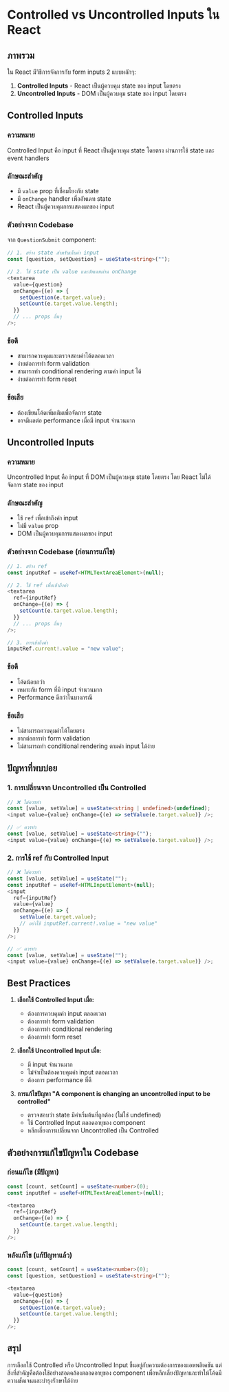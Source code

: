 # Controlled vs Uncontrolled Inputs ใน React

## ภาพรวม

ใน React มีวิธีการจัดการกับ form inputs 2 แบบหลักๆ:

1. **Controlled Inputs** - React เป็นผู้ควบคุม state ของ input โดยตรง
2. **Uncontrolled Inputs** - DOM เป็นผู้ควบคุม state ของ input โดยตรง

## Controlled Inputs

### ความหมาย

Controlled Input คือ input ที่ React เป็นผู้ควบคุม state โดยตรง ผ่านการใช้ state และ event handlers

### ลักษณะสำคัญ

- มี `value` prop ที่เชื่อมโยงกับ state
- มี `onChange` handler เพื่ออัพเดท state
- React เป็นผู้ควบคุมการแสดงผลของ input

### ตัวอย่างจาก Codebase

จาก `QuestionSubmit` component:

```typescript
// 1. สร้าง state สำหรับเก็บค่า input
const [question, setQuestion] = useState<string>("");

// 2. ใช้ state เป็น value และอัพเดทผ่าน onChange
<textarea
  value={question}
  onChange={(e) => {
    setQuestion(e.target.value);
    setCount(e.target.value.length);
  }}
  // ... props อื่นๆ
/>;
```

### ข้อดี

- สามารถควบคุมและตรวจสอบค่าได้ตลอดเวลา
- ง่ายต่อการทำ form validation
- สามารถทำ conditional rendering ตามค่า input ได้
- ง่ายต่อการทำ form reset

### ข้อเสีย

- ต้องเขียนโค้ดเพิ่มเติมเพื่อจัดการ state
- อาจมีผลต่อ performance เมื่อมี input จำนวนมาก

## Uncontrolled Inputs

### ความหมาย

Uncontrolled Input คือ input ที่ DOM เป็นผู้ควบคุม state โดยตรง โดย React ไม่ได้จัดการ state ของ input

### ลักษณะสำคัญ

- ใช้ `ref` เพื่อเข้าถึงค่า input
- ไม่มี `value` prop
- DOM เป็นผู้ควบคุมการแสดงผลของ input

### ตัวอย่างจาก Codebase (ก่อนการแก้ไข)

```typescript
// 1. สร้าง ref
const inputRef = useRef<HTMLTextAreaElement>(null);

// 2. ใช้ ref เพื่อเข้าถึงค่า
<textarea
  ref={inputRef}
  onChange={(e) => {
    setCount(e.target.value.length);
  }}
  // ... props อื่นๆ
/>;

// 3. การเข้าถึงค่า
inputRef.current!.value = "new value";
```

### ข้อดี

- โค้ดน้อยกว่า
- เหมาะกับ form ที่มี input จำนวนมาก
- Performance ดีกว่าในบางกรณี

### ข้อเสีย

- ไม่สามารถควบคุมค่าได้โดยตรง
- ยากต่อการทำ form validation
- ไม่สามารถทำ conditional rendering ตามค่า input ได้ง่าย

## ปัญหาที่พบบ่อย

### 1. การเปลี่ยนจาก Uncontrolled เป็น Controlled

```typescript
// ❌ ไม่ควรทำ
const [value, setValue] = useState<string | undefined>(undefined);
<input value={value} onChange={(e) => setValue(e.target.value)} />;

// ✅ ควรทำ
const [value, setValue] = useState<string>("");
<input value={value} onChange={(e) => setValue(e.target.value)} />;
```

### 2. การใช้ ref กับ Controlled Input

```typescript
// ❌ ไม่ควรทำ
const [value, setValue] = useState("");
const inputRef = useRef<HTMLInputElement>(null);
<input
  ref={inputRef}
  value={value}
  onChange={(e) => {
    setValue(e.target.value);
    // อย่าใช้ inputRef.current!.value = "new value"
  }}
/>;

// ✅ ควรทำ
const [value, setValue] = useState("");
<input value={value} onChange={(e) => setValue(e.target.value)} />;
```

## Best Practices

1. **เลือกใช้ Controlled Input เมื่อ:**

   - ต้องการควบคุมค่า input ตลอดเวลา
   - ต้องการทำ form validation
   - ต้องการทำ conditional rendering
   - ต้องการทำ form reset

2. **เลือกใช้ Uncontrolled Input เมื่อ:**

   - มี input จำนวนมาก
   - ไม่จำเป็นต้องควบคุมค่า input ตลอดเวลา
   - ต้องการ performance ที่ดี

3. **การแก้ไขปัญหา "A component is changing an uncontrolled input to be controlled"**
   - ตรวจสอบว่า state มีค่าเริ่มต้นที่ถูกต้อง (ไม่ใช่ undefined)
   - ใช้ Controlled Input ตลอดอายุของ component
   - หลีกเลี่ยงการเปลี่ยนจาก Uncontrolled เป็น Controlled

## ตัวอย่างการแก้ไขปัญหาใน Codebase

### ก่อนแก้ไข (มีปัญหา)

```typescript
const [count, setCount] = useState<number>(0);
const inputRef = useRef<HTMLTextAreaElement>(null);

<textarea
  ref={inputRef}
  onChange={(e) => {
    setCount(e.target.value.length);
  }}
/>;
```

### หลังแก้ไข (แก้ปัญหาแล้ว)

```typescript
const [count, setCount] = useState<number>(0);
const [question, setQuestion] = useState<string>("");

<textarea
  value={question}
  onChange={(e) => {
    setQuestion(e.target.value);
    setCount(e.target.value.length);
  }}
/>;
```

## สรุป

การเลือกใช้ Controlled หรือ Uncontrolled Input ขึ้นอยู่กับความต้องการของแอพพลิเคชัน แต่สิ่งที่สำคัญคือต้องใช้อย่างสอดคล้องตลอดอายุของ component เพื่อหลีกเลี่ยงปัญหาและทำให้โค้ดมีความชัดเจนและบำรุงรักษาได้ง่าย
